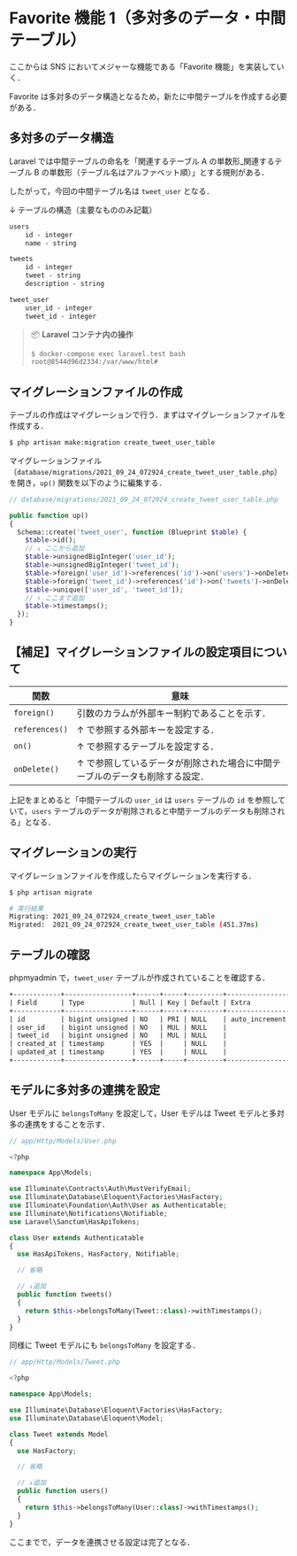 # Favorite 機能 1（多対多のデータ・中間テーブル）

ここからは SNS においてメジャーな機能である「Favorite 機能」を実装していく．

Favorite は多対多のデータ構造となるため，新たに中間テーブルを作成する必要がある．

## 多対多のデータ構造

Laravel では中間テーブルの命名を「関連するテーブル A の単数形\_関連するテーブル B の単数形（テーブル名はアルファベット順）」とする規則がある．

したがって，今回の中間テーブル名は `tweet_user` となる．

↓ テーブルの構造（主要なもののみ記載）

```txt
users
    id - integer
    name - string

tweets
    id - integer
    tweet - string
    description - string

tweet_user
    user_id - integer
    tweet_id - integer

```

> 📦 **Laravel コンテナ内の操作**
>
> ```bash
> $ docker-compose exec laravel.test bash
> root@8544d96d2334:/var/www/html#
> ```

## マイグレーションファイルの作成

テーブルの作成はマイグレーションで行う．まずはマイグレーションファイルを作成する．

```bash
$ php artisan make:migration create_tweet_user_table
```

マイグレーションファイル（`database/migrations/2021_09_24_072924_create_tweet_user_table.php`）を開き，`up()` 関数を以下のように編集する．

```php
// database/migrations/2021_09_24_072924_create_tweet_user_table.php

public function up()
{
  Schema::create('tweet_user', function (Blueprint $table) {
    $table->id();
    // ↓ ここから追加
    $table->unsignedBigInteger('user_id');
    $table->unsignedBigInteger('tweet_id');
    $table->foreign('user_id')->references('id')->on('users')->onDelete('cascade');
    $table->foreign('tweet_id')->references('id')->on('tweets')->onDelete('cascade');
    $table->unique(['user_id', 'tweet_id']);
    // ↑ ここまで追加
    $table->timestamps();
  });
}

```

## 【補足】マイグレーションファイルの設定項目について

| 関数           | 意味                                                                         |
| -------------- | ---------------------------------------------------------------------------- |
| `foreign()`    | 引数のカラムが外部キー制約であることを示す．                                 |
| `references()` | ↑ で参照する外部キーを設定する．                                             |
| `on()`         | ↑ で参照するテーブルを設定する．                                             |
| `onDelete()`   | ↑ で参照しているデータが削除された場合に中間テーブルのデータも削除する設定． |

上記をまとめると「中間テーブルの `user_id` は `users` テーブルの `id` を参照していて，`users` テーブルのデータが削除されると中間テーブルのデータも削除される」となる．

## マイグレーションの実行

マイグレーションファイルを作成したらマイグレーションを実行する．

```bash
$ php artisan migrate

# 実行結果
Migrating: 2021_09_24_072924_create_tweet_user_table
Migrated:  2021_09_24_072924_create_tweet_user_table (451.37ms)

```

## テーブルの確認

phpmyadmin で，`tweet_user` テーブルが作成されていることを確認する．

```txt
+------------+-----------------+------+-----+---------+----------------+
| Field      | Type            | Null | Key | Default | Extra          |
+------------+-----------------+------+-----+---------+----------------+
| id         | bigint unsigned | NO   | PRI | NULL    | auto_increment |
| user_id    | bigint unsigned | NO   | MUL | NULL    |                |
| tweet_id   | bigint unsigned | NO   | MUL | NULL    |                |
| created_at | timestamp       | YES  |     | NULL    |                |
| updated_at | timestamp       | YES  |     | NULL    |                |
+------------+-----------------+------+-----+---------+----------------+
```

<!-- 【今回は不要】以下にコマンドで確認する場合も示す．

> 📦 **MySQL コンテナ内の操作**
>
> ```bash
> $ docker-compose exec mysql bash
> root@d984f6614597:/#
> ```

```bash
$  mysql -u sail -p
Enter password:
Welcome to the MySQL monitor.  Commands end with ; or \g.
Your MySQL connection id is 347
Server version: 8.0.25 MySQL Community Server - GPL

Copyright (c) 2000, 2021, Oracle and/or its affiliates.

Oracle is a registered trademark of Oracle Corporation and/or its
affiliates. Other names may be trademarks of their respective
owners.

Type 'help;' or '\h' for help. Type '\c' to clear the current input statement.

mysql> use laratter;
Reading table information for completion of table and column names
You can turn off this feature to get a quicker startup with -A

Database changed
mysql> show tables;
+------------------------+
| Tables_in_laratter     |
+------------------------+
| failed_jobs            |
| migrations             |
| password_resets        |
| personal_access_tokens |
| tweet_user             |
| tweets                 |
| users                  |
+------------------------+
7 rows in set (0.00 sec)

mysql> desc tweet_user;
+------------+-----------------+------+-----+---------+----------------+
| Field      | Type            | Null | Key | Default | Extra          |
+------------+-----------------+------+-----+---------+----------------+
| id         | bigint unsigned | NO   | PRI | NULL    | auto_increment |
| user_id    | bigint unsigned | NO   | MUL | NULL    |                |
| tweet_id   | bigint unsigned | NO   | MUL | NULL    |                |
| created_at | timestamp       | YES  |     | NULL    |                |
| updated_at | timestamp       | YES  |     | NULL    |                |
+------------+-----------------+------+-----+---------+----------------+
5 rows in set (0.01 sec)

mysql>
``` -->

## モデルに多対多の連携を設定

User モデルに `belongsToMany` を設定して，User モデルは Tweet モデルと多対多の連携をすることを示す．

```php
// app/Http/Models/User.php

<?php

namespace App\Models;

use Illuminate\Contracts\Auth\MustVerifyEmail;
use Illuminate\Database\Eloquent\Factories\HasFactory;
use Illuminate\Foundation\Auth\User as Authenticatable;
use Illuminate\Notifications\Notifiable;
use Laravel\Sanctum\HasApiTokens;

class User extends Authenticatable
{
  use HasApiTokens, HasFactory, Notifiable;

  // 省略

  // ↓追加
  public function tweets()
  {
    return $this->belongsToMany(Tweet::class)->withTimestamps();
  }
}

```

同様に Tweet モデルにも `belongsToMany` を設定する．

```php
// app/Http/Models/Tweet.php

<?php

namespace App\Models;

use Illuminate\Database\Eloquent\Factories\HasFactory;
use Illuminate\Database\Eloquent\Model;

class Tweet extends Model
{
  use HasFactory;

  // 省略

  // ↓追加
  public function users()
  {
    return $this->belongsToMany(User::class)->withTimestamps();
  }
}

```

ここまでで，データを連携させる設定は完了となる．

